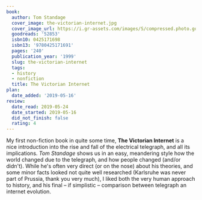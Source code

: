 ```yaml
---
book:
  author: Tom Standage
  cover_image: the-victorian-internet.jpg
  cover_image_url: https://i.gr-assets.com/images/S/compressed.photo.goodreads.com/books/1420563801l/52853._SX98_.jpg
  goodreads: '52853'
  isbn10: 0425171698
  isbn13: '9780425171691'
  pages: '240'
  publication_year: '1999'
  slug: the-victorian-internet
  tags:
  - history
  - nonfiction
  title: The Victorian Internet
plan:
  date_added: '2019-05-16'
review:
  date_read: 2019-05-24
  date_started: 2019-05-16
  did_not_finish: false
  rating: 4
---
```


My first non-fiction book in quite some time, **The Victorian Internet** is a nice introduction into the rise and fall of the electrical telegraph, and all its implications. *Tom Standage* shows us in an easy, meandering style how the world changed due to the telegraph, and how people changed (and/or didn't). While he's often very direct (or on the nose) about his theories, and some minor facts looked not quite well researched (Karlsruhe was never part of Prussia, thank you very much), I liked both the very human approach to history, and his final – if simplistic – comparison between telegraph an internet evolution.
